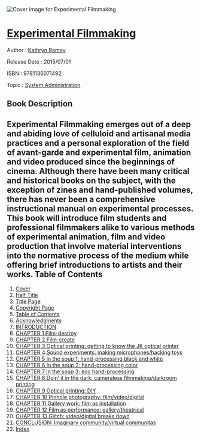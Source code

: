 ![Cover image for Experimental Filmmaking](https://imgdetail.ebookreading.net/cover/cover/system_admin/EB9781136071492.jpg)

[Experimental Filmmaking](https://ebookreading.net/view/book/Experimental+Filmmaking-EB9781136071492_1.html "Experimental Filmmaking")
====================================================================================================================

Author : [Kathryn Ramey](https://ebookreading.net/search/author/Kathryn+Ramey)

Release Date : 2015/07/01

ISBN : 9781136071492

Topic : [System Administration](https://ebookreading.net/search/category/system-administration)

Book Description
-----------------

Experimental Filmmaking emerges out of a deep and abiding love of celluloid and artisanal media practices and a personal exploration of the field of avant-garde and experimental film, animation and video produced since the beginnings of cinema. Although there have been many critical and historical books on the subject, with the exception of zines and hand-published volumes, there has never been a comprehensive instructional manual on experimental processes. This book will introduce film students and professional filmmakers alike to various methods of experimental animation, film and video production that involve material interventions into the normative process of the medium while offering brief introductions to artists and their works.
Table of Contents
-----------------

1. [Cover](https://ebookreading.net/view/book/Experimental+Filmmaking-EB9781136071492_1.html)
1. [Half Title](https://ebookreading.net/view/book/Experimental+Filmmaking-EB9781136071492_2.html)
1. [Title Page](https://ebookreading.net/view/book/Experimental+Filmmaking-EB9781136071492_3.html)
1. [Copyright Page](https://ebookreading.net/view/book/Experimental+Filmmaking-EB9781136071492_4.html)
1. [Table of Contents](https://ebookreading.net/view/book/Experimental+Filmmaking-EB9781136071492_5.html)
1. [Acknowledgments](https://ebookreading.net/view/book/Experimental+Filmmaking-EB9781136071492_6.html#ack)
1. [INTRODUCTION](https://ebookreading.net/view/book/Experimental+Filmmaking-EB9781136071492_7.html#int)
1. [CHAPTER 1 Film-destroy](https://ebookreading.net/view/book/Experimental+Filmmaking-EB9781136071492_8.html#ch1)
1. [CHAPTER 2 Film-create](https://ebookreading.net/view/book/Experimental+Filmmaking-EB9781136071492_9.html#ch2)
1. [CHAPTER 3 Optical printing: getting to know the JK optical printer](https://ebookreading.net/view/book/Experimental+Filmmaking-EB9781136071492_10.html#ch3)
1. [CHAPTER 4 Sound experiments: making microphones/hacking toys](https://ebookreading.net/view/book/Experimental+Filmmaking-EB9781136071492_11.html#ch4)
1. [CHAPTER 5 In the soup 1: hand-processing black and white](https://ebookreading.net/view/book/Experimental+Filmmaking-EB9781136071492_12.html#ch5)
1. [CHAPTER 6 In the soup 2: hand-processing color](https://ebookreading.net/view/book/Experimental+Filmmaking-EB9781136071492_13.html#ch6)
1. [CHAPTER 7 In the soup 3: eco hand-processing](https://ebookreading.net/view/book/Experimental+Filmmaking-EB9781136071492_14.html#ch7)
1. [CHAPTER 8 Doin’ it in the dark: cameraless filmmaking/darkroom printing](https://ebookreading.net/view/book/Experimental+Filmmaking-EB9781136071492_15.html#ch8)
1. [CHAPTER 9 Optical printing: DIY](https://ebookreading.net/view/book/Experimental+Filmmaking-EB9781136071492_16.html#ch9)
1. [CHAPTER 10 Pinhole photography: film/video/digital](https://ebookreading.net/view/book/Experimental+Filmmaking-EB9781136071492_17.html#ch10)
1. [CHAPTER 11 Gallery work: film as installation](https://ebookreading.net/view/book/Experimental+Filmmaking-EB9781136071492_18.html#ch11)
1. [CHAPTER 12 Film as performance: gallery/theatrical](https://ebookreading.net/view/book/Experimental+Filmmaking-EB9781136071492_19.html#ch12)
1. [CHAPTER 13 Glitch: video/digital breaks down](https://ebookreading.net/view/book/Experimental+Filmmaking-EB9781136071492_20.html#ch13)
1. [CONCLUSION: Imaginary community/virtual communitas](https://ebookreading.net/view/book/Experimental+Filmmaking-EB9781136071492_21.html#conc)
1. [Index](https://ebookreading.net/view/book/Experimental+Filmmaking-EB9781136071492_22.html#idx1)
